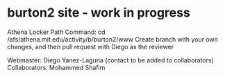# burton2 site - work in progress
Athena Locker Path Command: cd /afs/athena.mit.edu/activity/b/burton2/www
Create branch with your own changes, and then pull request with Diego as the reviewer

Webmaster: Diego Yanez-Laguna (contact to be added to collaborators)
Collaborators: Mohammed Shafim
